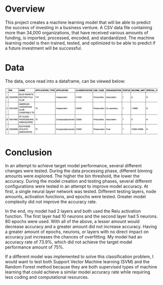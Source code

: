 # Overview

This project creates a machine learning model that will be able to predict the success of investing in a business venture. A CSV data file containing more than 34,000 organizations, that have received various amounts of funding, is imported, processed, encoded, and standardized. The machine learning model is then trained, tested, and optimized to be able to predict if a future investment will be successful.

# Data

The data, once read into a dataframe, can be viewed below:

![Data](https://github.com/Waking-Dreamer/Deep_Learning_Funding_Orginizations/blob/master/Images/Data.png)

# Conclusion

In an attempt to achieve target model performance, several different changes were tested. During the data processing phase, different binning amounts were explored. The higher the bin threshold, the lower the accuracy. During the model creation and testing phases, several different configurations were tested in an attempt to improve model accuracy. At first, a single neural layer network was tested. Different testing layers, node amounts, activation functions, and epochs were tested. Greater model complexity did not improve the accuracy rate. 

In the end, my model had 2 layers and both used the Relu activation function. The first layer had 10 neurons and the second layer had 5 neurons. 80 epochs were used. With all of the above, a lesser amount would decrease accuracy and a greater amount did not increase accuracy. Having a greater amount of epochs, neurons, or layers with no direct impact on accuracy just increases the chances of overfitting. My model had an accuracy rate of 73.9%, which did not achieve the target model performance amount of 75%. 

If a different model was implemented to solve this classification problem, I would want to test both Support Vector Machine learning (SVM) and the Random Forest method because they are both supervised types of machine learning that could achieve a similar model accuracy rate while requiring less coding and computational resources.
